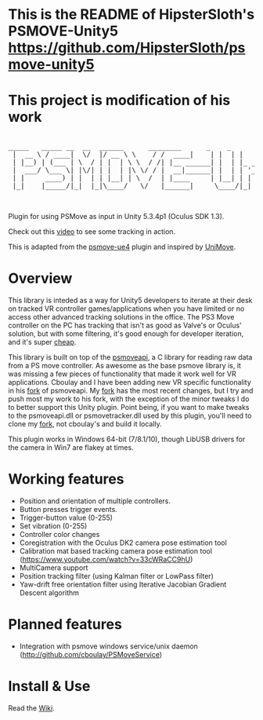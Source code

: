 # This is the README of HipsterSloth's PSMOVE-Unity5 https://github.com/HipsterSloth/psmove-unity5
# This project is modification of his work

<pre>

_____   _____ __  __  ______      ________      _    _       _ _         _____ 
 |  __ \ / ____|  \/  |/ __ \ \    / /  ____|    | |  | |     (_) |       | ____|    
 | |__) | (___ | \  / | |  | \ \  / /| |__ ______| |  | |_ __  _| |_ _   _| |__  
 |  ___/ \___ \| |\/| | |  | |\ \/ / |  __|______| |  | | '_ \| | __| | | |___ \ 
 | |     ____) | |  | | |__| | \  /  | |____     | |__| | | | | | |_| |_| |___) |
 |_|    |_____/|_|  |_|\____/   \/   |______|     \____/|_| |_|_|\__|\__, |____/ 
                                                                      __/ |      
                                                                     |___/       
</pre>

Plugin for using PSMove as input in Unity 5.3.4p1 (Oculus SDK 1.3).

Check out this [video](https://www.youtube.com/watch?v=HRLblxNbAEI&feature=youtu.be) to see some tracking in action.

This is adapted from the [psmove-ue4](https://github.com/cboulay/psmove-ue4) plugin and inspired by [UniMove](https://github.com/CopenhagenGameCollective/UniMove).

# Overview
This library is inteded as a way for Unity5 developers to iterate at their desk on tracked VR controller games/applications when you have limited or no access other advanced tracking solutions in the office. The PS3 Move controller on the PC has tracking that isn't as good as Valve's or Oculus' solution, but with some filtering, it's good enough for developer iteration, and it's super [cheap](http://www.amazon.com/Playstation-Move-Motion-Controller-3/dp/B002I0J51U). 

This library is built on top of the [psmoveapi](https://github.com/thp/psmoveapi), a C library for reading raw data from a PS move controller. As awesome as the base psmove library is, it was missing a few pieces of functionality that made it work well for VR applications. Cboulay and I have been adding new VR specific functionality in his [fork](https://github.com/cboulay/psmoveapi) of psmoveapi. My [fork](https://github.com/HipsterSloth/psmoveapi/tree/psmove_unity5) has the most recent changes, but I try and push most my work to his fork, with the exception of the minor tweaks I do to better support this Unity plugin. Point being, if you want to make tweaks to the psmoveapi.dll or psmovetracker.dll used by this plugin, you'll need to clone my [fork](https://github.com/HipsterSloth/psmoveapi/tree/psmove_unity5), not cboulay's and build it locally.

This plugin works in Windows 64-bit (7/8.1/10), though LibUSB drivers for the camera in Win7 are flakey at times.

# Working features
- Position and orientation of multiple controllers.
- Button presses trigger events.
- Trigger-button value (0-255)
- Set vibration (0-255)
- Controller color changes
- Coregistration with the Oculus DK2 camera pose estimation tool
- Calibration mat based tracking camera pose estimation tool (https://www.youtube.com/watch?v=33cWRaCC9hU)
- MultiCamera support
- Position tracking filter (using Kalman filter or LowPass filter)
- Yaw-drift free orientation filter using Iterative Jacobian Gradient Descent algorithm

# Planned features
- Integration with psmove windows service/unix daemon (http://github.com/cboulay/PSMoveService)

# Install & Use

Read the [Wiki](https://github.com/HipsterSloth/psmove-unity5/wiki).
